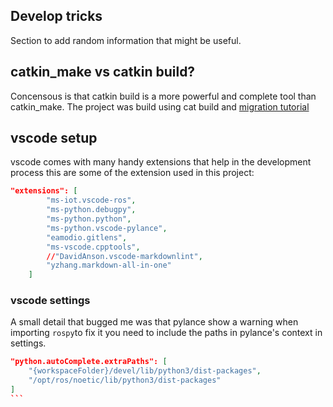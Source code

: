 ## Develop tricks

Section to add random information that might be useful.

## catkin_make vs catkin build?

Concensous is that catkin build is a more powerful and complete tool than catkin_make. The project was build using cat build and  [migration tutorial](https://catkin-tools.readthedocs.io/en/latest/migration.html)

## vscode setup

vscode comes with many handy extensions that help in the development process this are some of the extension used in this project:

```json
"extensions": [        
        "ms-iot.vscode-ros",
        "ms-python.debugpy",
        "ms-python.python",
        "ms-python.vscode-pylance",
        "eamodio.gitlens",
        "ms-vscode.cpptools",
        //"DavidAnson.vscode-markdownlint",
        "yzhang.markdown-all-in-one"
    ]

```

### vscode settings

A small detail that bugged me was that pylance show a warning when importing `rospy`to fix it you need to include the paths in pylance's context in settings.

````json
"python.autoComplete.extraPaths": [
    "{workspaceFolder}/devel/lib/python3/dist-packages",
    "/opt/ros/noetic/lib/python3/dist-packages"
]
```
